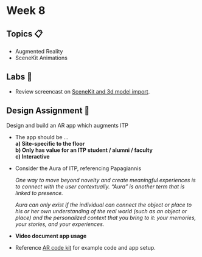 # Week 8

## Topics 📋

* Augmented Reality
* SceneKit Animations

## Labs 🔬

* Review screencast on [SceneKit and 3d model import](https://youtu.be/lMPxXTqtWWo). 

## Design Assignment 📐

Design and build an AR app which augments ITP

* The app should be …  
    **a) Site-specific to the floor**  
    **b) Only has value for an ITP student / alumni / faculty**  
    **c) Interactive**  

* Consider the Aura of ITP, referencing Papagiannis  

  *One way to move beyond novelty and create meaningful experiences is to connect with the user contextually. “Aura” is another term that is linked to presence.*  

  *Aura can only exist if the individual can connect the object or place to his or her own understanding of the real world (such as an object or place) and the personalized context that you bring to it: your memories, your stories, and your experiences.*

* **Video document app usage**

* Reference [AR code kit](https://github.com/mobilelabclass/mobile-lab-ar-kit) for example code and app setup.